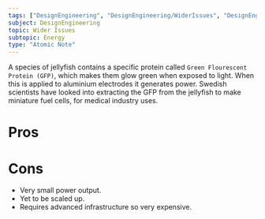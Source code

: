 ```yaml
---
tags: ["DesignEngineering", "DesignEngineering/WiderIssues", "DesignEngineering/WiderIssues/Energy"]
subject: DesignEngineering
topic: Wider Issues
subtopic: Energy
type: "Atomic Note"
---
```


A species of jellyfish contains a specific protein called `Green Flourescent Protein (GFP)`, which makes them glow green when exposed to light. When this is applied to aluminium electrodes it generates power. Swedish scientists have looked into extracting the GFP from the jellyfish to make miniature fuel cells, for medical industry uses.

# Pros


# Cons
 - Very small power output.
 - Yet to be scaled up.
 - Requires advanced infrastructure so very expensive.